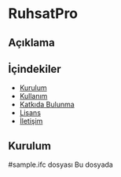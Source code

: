 
# RuhsatPro

## Açıklama


## İçindekiler
- [Kurulum](#kurulum)
- [Kullanım](#kullanım)
- [Katkıda Bulunma](#katkıda-bulunma)
- [Lisans](#lisans)
- [İletişim](#iletişim)

## Kurulum
#sample.ifc dosyası
Bu dosyada